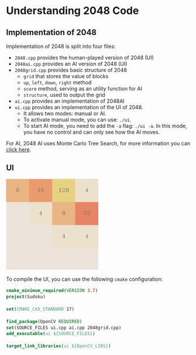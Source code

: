 # Understanding 2048 Code

## Implementation of 2048

Implementation of 2048 is split into four files:

- `2048.cpp` provides the human-played version of 2048 (UI)
- `2048ai.cpp` provides an AI version of 2048 (UI)
- `2048grid.cpp` provides basic structure of 2048
  - `grid` that stores the value of blocks
  - `up`, `left`, `down`, `right` method
  - `score` method, serving as an utility function for AI
  - `structure`, used to output the grid
- `ai.cpp` provides an implementation of 2048AI
- `ui.cpp` provides an implementation of the UI of 2048.
  - It allows two modes: manual or AI.
  - To activate manual mode, you can use: `./ui`.
  - To start AI mode, you need to add the `-a` flag: `./ui -a`. In this mode, you have no control and can only see how the AI moves.

For AI, 2048 AI uses Monte Carlo Tree Search, for more information you can [click here](https://www.geeksforgeeks.org/ml-monte-carlo-tree-search-mcts/).

## UI

<img src="https://raw.githubusercontent.com/qyxtim/AI-For-Games/main/2048/assets/21.png" width=50% height=50%>

To compile the UI, you can use the following `cmake` configuration:

```cmake
cmake_minimum_required(VERSION 3.7)
project(Sudoku)

set(CMAKE_CXX_STANDARD 17)

find_package(OpenCV REQUIRED)
set(SOURCE_FILES ui.cpp ai.cpp 2048grid.cpp)
add_executable(ui ${SOURCE_FILES})

target_link_libraries(ui ${OpenCV_LIBS})
```